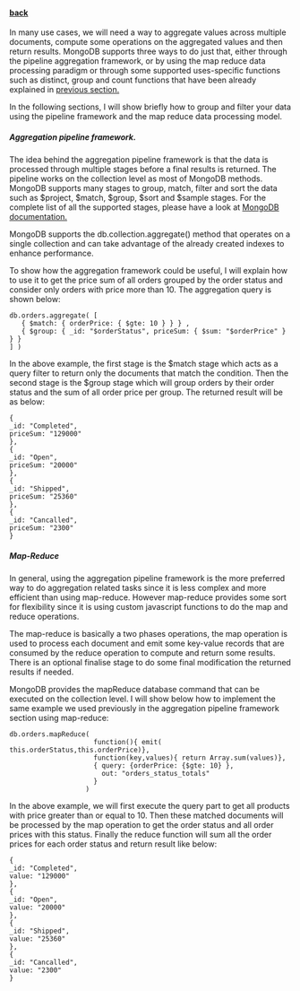 #### [back](search_data_main.md)


In many use cases, we will need a way to aggregate values across multiple documents, compute some operations on the aggregated values and then return  results.  MongoDB supports three ways to do just that, either through the pipeline aggregation framework, or by using the map reduce data processing paradigm or through some supported uses-specific functions such as distinct, group and count functions that have been already explained in [previous section.](queryOptions.md)


In the following sections, I will show briefly how to group and filter your data using the pipeline framework and the map reduce data processing model.

##### Aggregation pipeline framework.

The idea behind the aggregation pipeline framework is that the data is processed through multiple stages before a final results is returned. The pipeline works on the collection level as most of MongoDB methods. MongoDB supports many stages to group, match, filter and sort the data such as $project, $match, $group, $sort and $sample stages. For the complete list of all the supported stages, please have a look at [MongoDB documentation.](https://docs.mongodb.org/manual/reference/operator/aggregation/#aggregation-pipeline-operator-reference)

MongoDB supports the db.collection.aggregate() method that operates on a single collection and can take advantage of the already created indexes to enhance performance.


To show how the aggregation framework could be useful, I will explain how to use it to get the price sum of all orders grouped by the order status and consider only orders with price more than 10. The aggregation query is shown below:

````
db.orders.aggregate( [
   { $match: { orderPrice: { $gte: 10 } } } ,
   { $group: { _id: "$orderStatus", priceSum: { $sum: "$orderPrice" } } }
] )
````

In the above example, the first stage is the $match stage which acts as a query filter to return only the documents that match the condition. Then the second stage is the $group stage which will group orders by their order status and the sum of all order price per group. The returned result will be as below:


````
{
_id: "Completed",
priceSum: "129000"
},
{
_id: "Open",
priceSum: "20000"
},
{
_id: "Shipped",
priceSum: "25360"
},
{
_id: "Cancalled",
priceSum: "2300"
}
````


##### Map-Reduce

In general, using the aggregation pipeline framework is the more preferred way to do aggregation related tasks since it is less complex and more efficient than using map-reduce. However map-reduce provides some sort for flexibility since it is using custom javascript functions to do the map and reduce operations.


The map-reduce is basically a two phases operations, the map operation is used to process each document and emit some key-value records that are consumed by the reduce operation to compute and return some results. There is an optional finalise stage to do some final modification the returned results if needed.

MongoDB provides the mapReduce database command that can be executed on the collection level. I will show below how to implement the same example we used previously in the aggregation pipeline framework section using map-reduce:

````
db.orders.mapReduce(
                     function(){ emit( this.orderStatus,this.orderPrice)},
                     function(key,values){ return Array.sum(values)},
                     { query: {orderPrice: {$gte: 10} },
                       out: "orders_status_totals" 
                     }
                   )
````

In the above example, we will first execute the query part to get all products with price greater than or equal to 10. Then these matched documents will be processed by the map operation to get the order status and all order prices with this status. Finally the reduce function will  sum all the order prices for each order status and return result like below:

````
{
_id: "Completed",
value: "129000"
},
{
_id: "Open",
value: "20000"
},
{
_id: "Shipped",
value: "25360"
},
{
_id: "Cancalled",
value: "2300"
}
````



